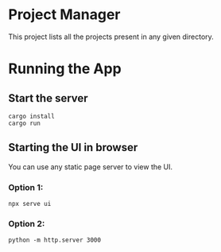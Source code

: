 # Project Manager

This project lists all the projects present in any given directory.

# Running the App

## Start the server
```
cargo install
cargo run
```

## Starting the UI in browser
You can use any static page server to view the UI.

### Option 1:
```
npx serve ui
```

### Option 2:
```
python -m http.server 3000
```